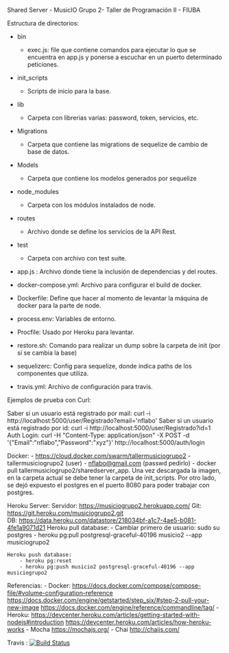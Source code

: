 Shared Server - MusicIO Grupo 2- Taller de Programación II - FIUBA

Estructura de directorios:
- bin
	- exec.js: file que contiene comandos para ejecutar lo que se encuentra en app.js y ponerse a escuchar en un puerto determinado peticiones.
- init_scripts
	- Scripts de inicio para la base.
- lib
	- Carpeta con librerias varias: password, token, servicios, etc.

- Migrations
	- Carpeta que contiene las migrations de sequelize de cambio de base de datos.
- Models
	- Carpeta que contiene los modelos generados por sequelize
- node_modules
	- Carpeta con los módulos instalados de node.
- routes
	- Archivo donde se define los servicios de la API Rest.
- test
	- Carpeta con archivo con test suite.

- app.js : Archivo donde tiene la inclusión de dependencias y del routes.
- docker-compose.yml: Archivo para configurar el build de docker.
- Dockerfile: Define que hacer al momento de levantar la máquina de docker para la parte de node.
- process.env: Variables de entorno.
- Procfile: Usado por Heroku para levantar.
- restore.sh: Comando para realizar un dump sobre la carpeta de init (por si se cambia la base)
- sequelizerc: Config para sequelize, donde indica paths de los componentes que utiliza.
- travis.yml: Archivo de configuración para travis.

Ejemplos de prueba con Curl:

Saber si un usuario está registrado por mail:	curl -i http://localhost:5000/user/Registrado?email='nflabo'
Saber si un usuario está registrado por id: 	curl -i http://localhost:5000/user/Registrado?id=1
Auth Login: curl -H "Content-Type: application/json" -X POST -d '{"Email":"nflabo","Password":"xyz"}' http://localhost:5000/auth/login

Docker:
	- https://cloud.docker.com/swarm/tallermusiciogrupo2
	- tallermusiciogrupo2 (user)
	- nflabo@gmail.com (passwd pedirlo)
	- docker pull tallermusiciogrupo2/sharedserver_app. 
		Una vez descargada la imagen, en la carpeta actual se debe tener la carpeta de init_scripts.
		Por otro lado, se dejó expuesto el postgres en el puerto 8080 para poder trabajar con postgres.

Heroku Server:
	Servidor: https://musiciogrupo2.herokuapp.com/
	Git: https://git.heroku.com/musiciogrupo2.git	
	DB: https://data.heroku.com/datastore/218034bf-a1c7-4ae5-b081-4fe1a9071d21
	Heroku pull database: 
		- Cambiar primero de usuario: sudo su postgres
		- heroku pg:pull postgresql-graceful-40196 musicio2 --app musiciogrupo2

	Heroku push database:
		- heroku pg:reset
		- heroku pg:push musicio2 postgresql-graceful-40196 --app musiciogrupo2

Referencias:
	- Docker: 
		https://docs.docker.com/compose/compose-file/#volume-configuration-reference
		https://docs.docker.com/engine/getstarted/step_six/#step-2-pull-your-new-image
		https://docs.docker.com/engine/reference/commandline/tag/ 
	- Heroku:
		https://devcenter.heroku.com/articles/getting-started-with-nodejs#introduction
		https://devcenter.heroku.com/articles/how-heroku-works
	- Mocha
		https://mochajs.org/
	- Chai
		http://chaijs.com/



Travis : 
[![Build Status](https://travis-ci.org/MusicIO-Grupo2/sharedServer.svg?branch=master)](https://travis-ci.org/MusicIO-Grupo2/sharedServer)
